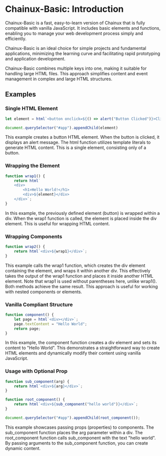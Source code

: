 # Chainux-Basic: Introduction

Chainux-Basic is a fast, easy-to-learn version of Chainux that is fully compatible with vanilla JavaScript. It includes basic elements and functions, enabling you to manage your web development process simply and efficiently.

Chainux-Basic is an ideal choice for simple projects and fundamental applications, minimizing the learning curve and facilitating rapid prototyping and application development.

Chainux-Basic combines multiple keys into one, making it suitable for handling large HTML files. This approach simplifies content and event management in complex and large HTML structures.

## Examples
### Single HTML Element

```javascript
let element = html`<button onclick=${() => alert("Button Clicked")}>Click</button>`;

document.querySelector("#app").appendChild(element)

```

This example creates a button HTML element. When the button is clicked, it displays an alert message. The html function utilizes template literals to generate HTML content. This is a single element, consisting only of a button.
### Wrapping the Element

```javascript
function wrap1() {
    return html`
    <div>
        <h1>Hello World!</h1>
        <div>${element}</div>
    </div>`;
}
```

In this example, the previously defined element (button) is wrapped within a div. When the wrap1 function is called, the element is placed inside the div element. This is useful for wrapping HTML content.
### Wrapping Components

```javascript
function wrap2() {
    return html`<div>${wrap1}</div>`;
}

```

This example calls the wrap1 function, which creates the div element containing the element, and wraps it within another div. This effectively takes the output of the wrap1 function and places it inside another HTML element. Note that wrap1 is used without parentheses here, unlike wrap1(). Both methods achieve the same result. This approach is useful for working with nested components or elements.
### Vanilla Compliant Structure

```javascript
function component() {
    let page = html`<div></div>`;
    page.textContent = "Hello World";
    return page;
}
```

In this example, the component function creates a div element and sets its content to "Hello World". This demonstrates a straightforward way to create HTML elements and dynamically modify their content using vanilla JavaScript.
### Usage with Optional Prop

```javascript      
function sub_component(arg) {
    return html`<div>${arg}</div>`;
}

function root_component() {
    return html`<div>${sub_component("hello world")}</div>`;
}

document.querySelector("#app").appendChild(root_component());
```

This example showcases passing props (properties) to components. The sub_component function places the arg parameter within a div. The root_component function calls sub_component with the text "hello world". By passing arguments to the sub_component function, you can create dynamic content.